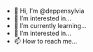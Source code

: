 - 👋 Hi, I’m @deppensylvia
- 👀 I’m interested in...
- 🌱 I’m currently learning...
- 💞️ I’m interested in...
- 📫 How to reach me...

<!---
deppensylvia/deppensylvia is a ✨ special ✨ repository because its `README.md` (this file) appears on your GitHub profile.
You can click the Preview link to take a look at your changes.
--->
